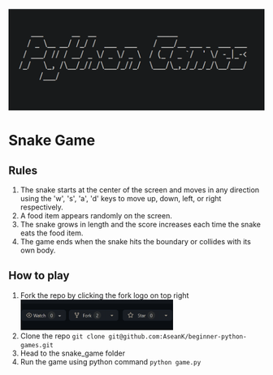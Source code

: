 <p align="center">
  <a href="https://github.com/AseanK/beginner-python-games" target="_blank">
    <img src="../images/logo.png" width="2560px" height="200px">
  </a>
</p>

# Snake Game

## Rules
1. The snake starts at the center of the screen and moves in any direction using the 'w', 's', 'a', 'd' keys to move up, down, left, or right respectively.
2. A food item appears randomly on the screen.
3. The snake grows in length and the score increases each time the snake eats the food item.
4. The game ends when the snake hits the boundary or collides with its own body.

## How to play
1. Fork the repo by clicking the fork logo on top right <img src="../images/fork.png" width="300" height="60">
2. Clone the repo `git clone git@github.com:AseanK/beginner-python-games.git`
3. Head to the snake_game folder
4. Run the game using python command `python game.py`
